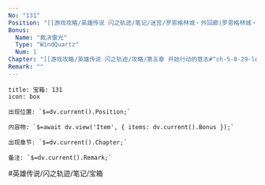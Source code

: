 ```yaml
---
No: "131"
Position: "[[游戏攻略/英雄传说 闪之轨迹/笔记/迷宫/罗恩格林城・外回廊|罗恩格林城・外回廊]]"
Bonus: 
  Name: "裁决雷光"
  Type: "WindQuartz"
  Num: 1
Chapter: "[[游戏攻略/英雄传说 闪之轨迹/攻略/第五章 开始行动的意志#^ch-5-8-29-location-04|第五章8/29]]"
Remark: ""
---
```

```ad-quote
title: 宝箱: 131
icon: box

出现位置: `$=dv.current().Position;`

内容物: `$=await dv.view('Item', { items: dv.current().Bonus });`

出现章节: `$=dv.current().Chapter;`

备注: `$=dv.current().Remark;`

```

#英雄传说/闪之轨迹/笔记/宝箱